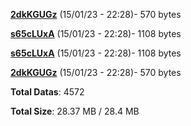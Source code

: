[**2dkKGUGz**](/data/2dkKGUGz.txt) (15/01/23 - 22:28)- 570 bytes

[**s65cLUxA**](/data/s65cLUxA.txt) (15/01/23 - 22:28)- 1108 bytes

[**s65cLUxA**](/data/s65cLUxA.txt) (15/01/23 - 22:28)- 1108 bytes

[**2dkKGUGz**](/data/2dkKGUGz.txt) (15/01/23 - 22:28)- 570 bytes

**Total Datas**: 4572

**Total Size**: 28.37 MB / 28.4 MB